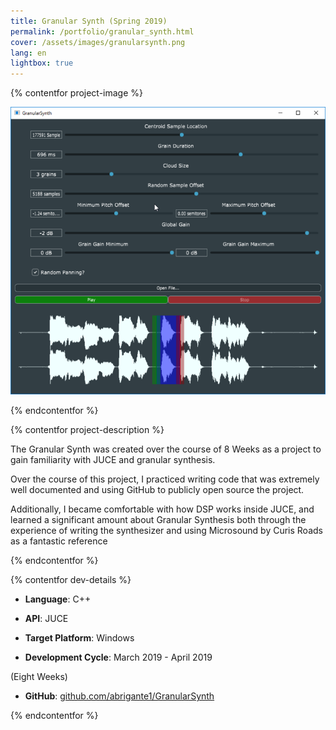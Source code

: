 ```yaml
---
title: Granular Synth (Spring 2019)
permalink: /portfolio/granular_synth.html
cover: /assets/images/granularsynth.png
lang: en
lightbox: true
---
```

{% contentfor project-image %}

![Granular Synth](/assets/images/granularsynth.png)

{% endcontentfor %}

{% contentfor project-description %}

The Granular Synth was created over the course of 8 Weeks as a project to gain familiarity with JUCE and granular synthesis. 

Over the course of this project, I practiced writing code that was extremely well documented and using GitHub to publicly open source the project. 

Additionally, I became comfortable with how DSP works inside JUCE, and learned a significant amount about Granular Synthesis both through the experience of writing the synthesizer and using Microsound by Curis Roads as a fantastic reference

{% endcontentfor %}

{% contentfor dev-details %}

- __Language__: C++

- __API__: JUCE

- __Target Platform__: Windows

- __Development Cycle__: March 2019 - April 2019
 
(Eight Weeks)

- __GitHub__: [github.com/abrigante1/GranularSynth](https://www.github.com/abrigante1/GranularSynth)

{% endcontentfor %}

